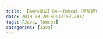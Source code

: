 ```yaml
---
title: 【Java面试】04——Tomcat（待整理）
date: 2019-03-20T09:12:53.237Z
tags: [Java, Tomcat]
categories: [Java]
---
```

